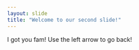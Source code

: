 ```yaml
---
layout: slide
title: "Welcome to our second slide!"
---
```

I got you fam!
Use the left arrow to go back!